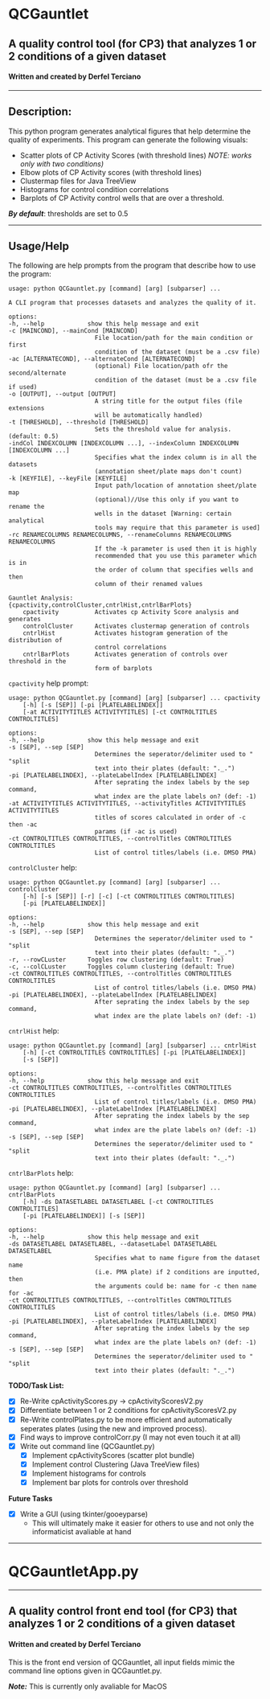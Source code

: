 # QCGauntlet
## A quality control tool (for CP3) that analyzes 1 or 2 conditions of a given dataset
#### Written and created by Derfel Terciano

***
## Description:
This python program generates analytical figures that help determine the quality of experiments. This program can generate the following visuals:
- Scatter plots of CP Activity Scores (with threshold lines) *NOTE: works only with two conditions)*
- Elbow plots of CP Activity scores (with threshold lines)
- Clustermap files for Java TreeView
- Histograms for control condition correlations
- Barplots of CP Activity control wells that are over a threshold.

***By default***: thresholds are set to 0.5
***

## Usage/Help
The following are help prompts from the program that describe how to use the program:

    usage: python QCGauntlet.py [command] [arg] [subparser] ...

    A CLI program that processes datasets and analyzes the quality of it.

    options:
    -h, --help            show this help message and exit
    -c [MAINCOND], --mainCond [MAINCOND]
                            File location/path for the main condition or first
                            condition of the dataset (must be a .csv file)
    -ac [ALTERNATECOND], --alternateCond [ALTERNATECOND]
                            (optional) File location/path ofr the second/alternate
                            condition of the dataset (must be a .csv file if used)
    -o [OUTPUT], --output [OUTPUT]
                            A string title for the output files (file extensions
                            will be automatically handled)
    -t [THRESHOLD], --threshold [THRESHOLD]
                            Sets the threshold value for analysis. (default: 0.5)
    -indCol INDEXCOLUMN [INDEXCOLUMN ...], --indexColumn INDEXCOLUMN [INDEXCOLUMN ...]
                            Specifies what the index column is in all the datasets
                            (annotation sheet/plate maps don't count)
    -k [KEYFILE], --keyFile [KEYFILE]
                            Input path/location of annotation sheet/plate map
                            (optional)//Use this only if you want to rename the
                            wells in the dataset [Warning: certain analytical
                            tools may require that this parameter is used]
    -rc RENAMECOLUMNS RENAMECOLUMNS, --renameColumns RENAMECOLUMNS RENAMECOLUMNS
                            If the -k parameter is used then it is highly
                            recommended that you use this parameter which is in
                            the order of column that specifies wells and then
                            column of their renamed values

    Gauntlet Analysis:
    {cpactivity,controlCluster,cntrlHist,cntrlBarPlots}
        cpactivity          Activates cp Activity Score analysis and generates
        controlCluster      Activates clustermap generation of controls
        cntrlHist           Activates histogram generation of the distribution of
                            control correlations
        cntrlBarPlots       Activates generation of controls over threshold in the
                            form of barplots

`cpactivity` help prompt:

    usage: python QCGauntlet.py [command] [arg] [subparser] ... cpactivity
        [-h] [-s [SEP]] [-pi [PLATELABELINDEX]]
        [-at ACTIVITYTITLES ACTIVITYTITLES] [-ct CONTROLTITLES CONTROLTITLES]

    options:
    -h, --help            show this help message and exit
    -s [SEP], --sep [SEP]
                            Determines the seperator/delimiter used to " "split
                            text into their plates (default: "._.")
    -pi [PLATELABELINDEX], --plateLabelIndex [PLATELABELINDEX]
                            After seprating the index labels by the sep command,
                            what index are the plate labels on? (def: -1)
    -at ACTIVITYTITLES ACTIVITYTITLES, --activityTitles ACTIVITYTITLES ACTIVITYTITLES
                            titles of scores calculated in order of -c then -ac
                            params (if -ac is used)
    -ct CONTROLTITLES CONTROLTITLES, --controlTitles CONTROLTITLES CONTROLTITLES
                            List of control titles/labels (i.e. DMSO PMA)

`controlCluster` help:

    usage: python QCGauntlet.py [command] [arg] [subparser] ... controlCluster
        [-h] [-s [SEP]] [-r] [-c] [-ct CONTROLTITLES CONTROLTITLES]
        [-pi [PLATELABELINDEX]]

    options:
    -h, --help            show this help message and exit
    -s [SEP], --sep [SEP]
                            Determines the seperator/delimiter used to " "split
                            text into their plates (default: "._.")
    -r, --rowCLuster      Toggles row clustering (default: True)
    -c, --colCLuster      Toggles column clustering (default: True)
    -ct CONTROLTITLES CONTROLTITLES, --controlTitles CONTROLTITLES CONTROLTITLES
                            List of control titles/labels (i.e. DMSO PMA)
    -pi [PLATELABELINDEX], --plateLabelIndex [PLATELABELINDEX]
                            After seprating the index labels by the sep command,
                            what index are the plate labels on? (def: -1)

`cntrlHist` help:

    usage: python QCGauntlet.py [command] [arg] [subparser] ... cntrlHist
        [-h] [-ct CONTROLTITLES CONTROLTITLES] [-pi [PLATELABELINDEX]]
        [-s [SEP]]

    options:
    -h, --help            show this help message and exit
    -ct CONTROLTITLES CONTROLTITLES, --controlTitles CONTROLTITLES CONTROLTITLES
                            List of control titles/labels (i.e. DMSO PMA)
    -pi [PLATELABELINDEX], --plateLabelIndex [PLATELABELINDEX]
                            After seprating the index labels by the sep command,
                            what index are the plate labels on? (def: -1)
    -s [SEP], --sep [SEP]
                            Determines the seperator/delimiter used to " "split
                            text into their plates (default: "._.")

`cntrlBarPlots` help:

    usage: python QCGauntlet.py [command] [arg] [subparser] ... cntrlBarPlots
        [-h] -ds DATASETLABEL DATASETLABEL [-ct CONTROLTITLES CONTROLTITLES]
        [-pi [PLATELABELINDEX]] [-s [SEP]]

    options:
    -h, --help            show this help message and exit
    -ds DATASETLABEL DATASETLABEL, --datasetLabel DATASETLABEL DATASETLABEL
                            Specifies what to name figure from the dataset name
                            (i.e. PMA plate) if 2 conditions are inputted, then
                            the arguments could be: name for -c then name for -ac
    -ct CONTROLTITLES CONTROLTITLES, --controlTitles CONTROLTITLES CONTROLTITLES
                            List of control titles/labels (i.e. DMSO PMA)
    -pi [PLATELABELINDEX], --plateLabelIndex [PLATELABELINDEX]
                            After seprating the index labels by the sep command,
                            what index are the plate labels on? (def: -1)
    -s [SEP], --sep [SEP]
                            Determines the seperator/delimiter used to " "split
                            text into their plates (default: "._.")

**TODO/Task List:**

- [x] Re-Write cpActivityScores.py &rarr; cpActivityScoresV2.py
- [x] Differentiate between 1 or 2 conditions for cpActivityScoresV2.py
- [x] Re-Write controlPlates.py to be more efficient and automatically seperates plates (using the new and improved process).
- [x] Find ways to improve controlCorr.py (I may not even touch it at all)
- [x] Write out command line (QCGauntlet.py)
    - [x] Implement cpActivityScores (scatter plot bundle)
    - [x] Implement control Clustering (Java TreeView files)
    - [x] Implement histograms for controls
    - [x] Implement bar plots for controls over threshold

**Future Tasks**
- [x] Write a GUI (using tkinter/gooeyparse)
    - This will ultimately make it easier for others to use and not only the informaticist avaliable at hand

***
# QCGauntletApp.py
***
## A quality control front end tool (for CP3) that analyzes 1 or 2 conditions of a given dataset
#### Written and created by Derfel Terciano

This is the front end version of QCGauntlet, all input fields mimic the command line options given in QCGauntlet.py.

***Note:*** This is currently only avaliable for MacOS